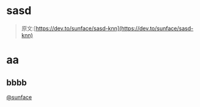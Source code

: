 # sasd

> 原文:[https://dev.to/sunface/sasd-knn](https://dev.to/sunface/sasd-knn)

# [](#aa)aa

## [](#bbbb)bbbb

[@sunface](https://dev.to/sunface)
